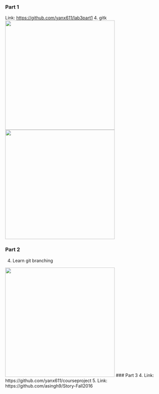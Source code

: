 ### Part 1
Link: https://github.com/yanx611/lab3part1
4. gitk
<img src="https://github.com/yanx611/Intro-to-Open-Source/blob/master/Pictures/lab3/Screen%20Shot%202016-09-19%20at%203.19.54%20PM.png" width="350px" />
<img src="https://github.com/yanx611/Intro-to-Open-Source/blob/master/Pictures/lab3/Screen%20Shot%202016-09-19%20at%203.20.25%20PM.png" width="350px" />
### Part 2
4. Learn git branching
<img src="https://github.com/yanx611/Intro-to-Open-Source/blob/master/Pictures/lab3/Screen%20Shot%202016-09-21%20at%2011.24.30%20AM.png" width='350px' />
### Part 3
4. Link: https://github.com/yanx611/courseproject
5. Link: https://github.com/asingh9/Story-Fall2016
